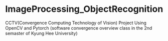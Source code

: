 # ImageProcessing_ObjectRecognition
CCTV(Convergence Computing Technology of Vision) Project Using OpenCV and Pytorch (software convergence overview class in the 2nd semaster of Kyung Hee University) 
